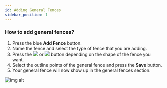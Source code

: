```yaml
---
id: Adding General Fences
sidebar_position: 1
---
```


### How to add general fences?

1. Press the blue **Add Fence** button.
2. Name the fence and select the type of fence that you are adding.
3. Press the <img src='/img/draw-polygon.png'/> or <img src='/img/draw-circle.png'/> button depending on the shape of the fence you want.
4. Select the outline points of the general fence and press the **Save** button.
5. Your general fence will now show up in the general fences section.

![img alt](/img/generalfences-add-edit.png)
